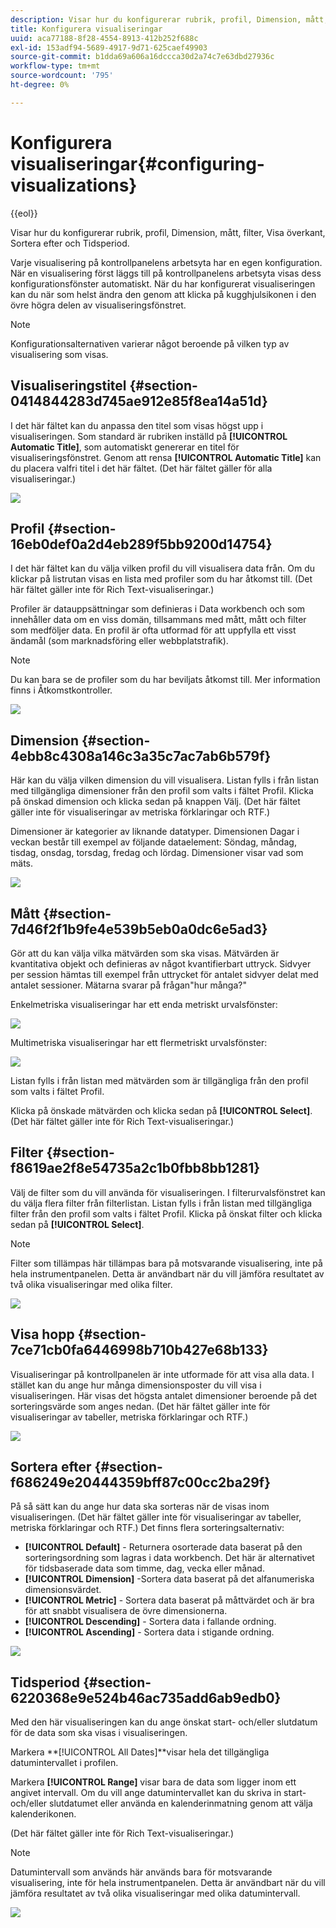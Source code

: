 ```yaml
---
description: Visar hur du konfigurerar rubrik, profil, Dimension, mått, filter, Visa överkant, Sortera efter och Tidsperiod.
title: Konfigurera visualiseringar
uuid: aca77188-8f28-4554-8913-412b252f688c
exl-id: 153adf94-5689-4917-9d71-625caef49903
source-git-commit: b1dda69a606a16dccca30d2a74c7e63dbd27936c
workflow-type: tm+mt
source-wordcount: '795'
ht-degree: 0%

---
```


# Konfigurera visualiseringar{#configuring-visualizations}

{{eol}}

Visar hur du konfigurerar rubrik, profil, Dimension, mått, filter, Visa överkant, Sortera efter och Tidsperiod.

Varje visualisering på kontrollpanelens arbetsyta har en egen konfiguration. När en visualisering först läggs till på kontrollpanelens arbetsyta visas dess konfigurationsfönster automatiskt. När du har konfigurerat visualiseringen kan du när som helst ändra den genom att klicka på kugghjulsikonen i den övre högra delen av visualiseringsfönstret.

>[!NOTE]
>
>Konfigurationsalternativen varierar något beroende på vilken typ av visualisering som visas.

## Visualiseringstitel {#section-0414844283d745ae912e85f8ea14a51d}

I det här fältet kan du anpassa den titel som visas högst upp i visualiseringen. Som standard är rubriken inställd på **[!UICONTROL Automatic Title]**, som automatiskt genererar en titel för visualiseringsfönstret. Genom att rensa **[!UICONTROL Automatic Title]** kan du placera valfri titel i det här fältet. (Det här fältet gäller för alla visualiseringar.)

![](assets/title.png)

## Profil {#section-16eb0def0a2d4eb289f5bb9200d14754}

I det här fältet kan du välja vilken profil du vill visualisera data från. Om du klickar på listrutan visas en lista med profiler som du har åtkomst till. (Det här fältet gäller inte för Rich Text-visualiseringar.)

Profiler är datauppsättningar som definieras i Data workbench och som innehåller data om en viss domän, tillsammans med mått, mått och filter som medföljer data. En profil är ofta utformad för att uppfylla ett visst ändamål (som marknadsföring eller webbplatstrafik).

>[!NOTE]
>
>Du kan bara se de profiler som du har beviljats åtkomst till. Mer information finns i Åtkomstkontroller.

![](assets/profile.png)

## Dimension {#section-4ebb8c4308a146c3a35c7ac7ab6b579f}

Här kan du välja vilken dimension du vill visualisera. Listan fylls i från listan med tillgängliga dimensioner från den profil som valts i fältet Profil. Klicka på önskad dimension och klicka sedan på knappen Välj. (Det här fältet gäller inte för visualiseringar av metriska förklaringar och RTF.)

Dimensioner är kategorier av liknande datatyper. Dimensionen Dagar i veckan består till exempel av följande dataelement: Söndag, måndag, tisdag, onsdag, torsdag, fredag och lördag. Dimensioner visar vad som mäts.

![](assets/dimension.png)

## Mått {#section-7d46f2f1b9fe4e539b5eb0a0dc6e5ad3}

Gör att du kan välja vilka mätvärden som ska visas. Mätvärden är kvantitativa objekt och definieras av något kvantifierbart uttryck. Sidvyer per session hämtas till exempel från uttrycket för antalet sidvyer delat med antalet sessioner. Mätarna svarar på frågan&quot;hur många?&quot;

Enkelmetriska visualiseringar har ett enda metriskt urvalsfönster:

![](assets/metrics2.png)

Multimetriska visualiseringar har ett flermetriskt urvalsfönster:

![](assets/metrics.png)

Listan fylls i från listan med mätvärden som är tillgängliga från den profil som valts i fältet Profil.

Klicka på önskade mätvärden och klicka sedan på **[!UICONTROL Select]**. (Det här fältet gäller inte för Rich Text-visualiseringar.)

## Filter {#section-f8619ae2f8e54735a2c1b0fbb8bb1281}

Välj de filter som du vill använda för visualiseringen. I filterurvalsfönstret kan du välja flera filter från filterlistan. Listan fylls i från listan med tillgängliga filter från den profil som valts i fältet Profil. Klicka på önskat filter och klicka sedan på **[!UICONTROL Select]**.

>[!NOTE]
>
>Filter som tillämpas här tillämpas bara på motsvarande visualisering, inte på hela instrumentpanelen. Detta är användbart när du vill jämföra resultatet av två olika visualiseringar med olika filter.

![](assets/filter.png)

## Visa hopp {#section-7ce71cb0fa6446998b710b427e68b133}

Visualiseringar på kontrollpanelen är inte utformade för att visa alla data. I stället kan du ange hur många dimensionsposter du vill visa i visualiseringen. Här visas det högsta antalet dimensioner beroende på det sorteringsvärde som anges nedan. (Det här fältet gäller inte för visualiseringar av tabeller, metriska förklaringar och RTF.)

![](assets/display_top.png)

## Sortera efter {#section-f686249e20444359bff87c00cc2ba29f}

På så sätt kan du ange hur data ska sorteras när de visas inom visualiseringen. (Det här fältet gäller inte för visualiseringar av tabeller, metriska förklaringar och RTF.) Det finns flera sorteringsalternativ:

* **[!UICONTROL Default]** - Returnera osorterade data baserat på den sorteringsordning som lagras i data workbench. Det här är alternativet för tidsbaserade data som timme, dag, vecka eller månad.
* **[!UICONTROL Dimension]** -Sortera data baserat på det alfanumeriska dimensionsvärdet.
* **[!UICONTROL Metric]** - Sortera data baserat på måttvärdet och är bra för att snabbt visualisera de övre dimensionerna.
* **[!UICONTROL Descending]** - Sortera data i fallande ordning.
* **[!UICONTROL Ascending]** - Sortera data i stigande ordning.

![](assets/sort_by.png)

## Tidsperiod {#section-6220368e9e524b46ac735add6ab9edb0}

Med den här visualiseringen kan du ange önskat start- och/eller slutdatum för de data som ska visas i visualiseringen.

Markera **[!UICONTROL All Dates]**visar hela det tillgängliga datumintervallet i profilen.

Markera **[!UICONTROL Range]** visar bara de data som ligger inom ett angivet intervall. Om du vill ange datumintervallet kan du skriva in start- och/eller slutdatumet eller använda en kalenderinmatning genom att välja kalenderikonen.

(Det här fältet gäller inte för Rich Text-visualiseringar.)

>[!NOTE]
>
>Datumintervall som används här används bara för motsvarande visualisering, inte för hela instrumentpanelen. Detta är användbart när du vill jämföra resultatet av två olika visualiseringar med olika datumintervall.

![](assets/time_period.png)
